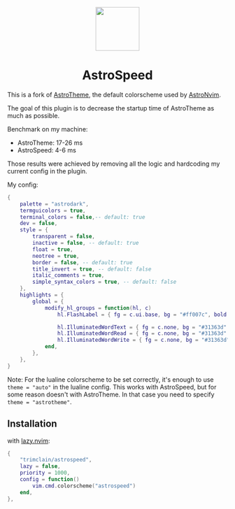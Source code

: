 <p align="center">
    <img src="https://astronvim.com/logo/astronvim.svg" width=100/>
</p>

<h1 align="center">AstroSpeed</h1>

This is a fork of [AstroTheme](https://github.com/AstroNvim/astrotheme), the default colorscheme used by [AstroNvim](https://github.com/AstroNvim/AstroNvim).

The goal of this plugin is to decrease the startup time of AstroTheme as much as possible.

Benchmark on my machine:
- AstroTheme: 17-26 ms
- AstroSpeed: 4-6 ms

Those results were achieved by removing all the logic and hardcoding my current config in the plugin.

My config:
```lua
{
    palette = "astrodark",
    termguicolors = true,
    terminal_colors = false,-- default: true
    dev = false,
    style = {
        transparent = false,
        inactive = false, -- default: true
        float = true,
        neotree = true,
        border = false, -- default: true
        title_invert = true, -- default: false
        italic_comments = true,
        simple_syntax_colors = true, -- default: false
    },
    highlights = {
        global = {
            modify_hl_groups = function(hl, c)
                hl.FlashLabel = { fg = c.ui.base, bg = "#ff007c", bold = true }

                hl.IlluminatedWordText = { fg = c.none, bg = "#31363d" }
                hl.IlluminatedWordRead = { fg = c.none, bg = "#31363d" }
                hl.IlluminatedWordWrite = { fg = c.none, bg = "#31363d" }
            end,
        },
    },
}
```

Note: For the lualine colorscheme to be set correctly, it's enough to use `theme = "auto"` in the lualine config. This
works with AstroSpeed, but for some reason doesn't with AstroTheme. In that case you need to specify `theme = "astrotheme"`.

## Installation
with [lazy.nvim](https://github.com/folke/lazy.nvim):
```lua
{
    "trimclain/astrospeed",
    lazy = false,
    priority = 1000,
    config = function()
        vim.cmd.colorscheme("astrospeed")
    end,
},
```
